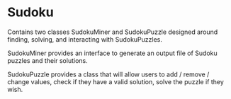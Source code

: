 # Sudoku

Contains two classes SudokuMiner and SudokuPuzzle designed around finding, solving, and interacting with SudokuPuzzles.

SudokuMiner provides an interface to generate an output file of Sudoku puzzles and their solutions.

SudokuPuzzle provides a class that will allow users to add / remove / change values, check if they have a valid solution, solve the puzzle if they wish. 